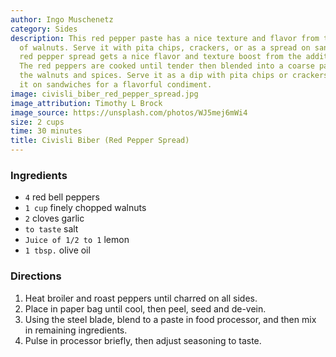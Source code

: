 ```yaml
---
author: Ingo Muschenetz
category: Sides
description: This red pepper paste has a nice texture and flavor from the addition
  of walnuts. Serve it with pita chips, crackers, or as a spread on sandwiches. This
  red pepper spread gets a nice flavor and texture boost from the addition of walnuts.
  The red peppers are cooked until tender then blended into a coarse paste along with
  the walnuts and spices. Serve it as a dip with pita chips or crackers, or spread
  it on sandwiches for a flavorful condiment.
image: civisli_biber_red_pepper_spread.jpg
image_attribution: Timothy L Brock
image_source: https://unsplash.com/photos/WJ5mej6mWi4
size: 2 cups
time: 30 minutes
title: Civisli Biber (Red Pepper Spread)
---
```


### Ingredients

* `4` red bell peppers
* `1 cup` finely chopped walnuts
* `2` cloves garlic
* `to taste` salt
* `Juice of 1/2 to 1` lemon
* `1 tbsp.` olive oil

### Directions

1. Heat broiler and roast peppers until charred on all sides. 
2. Place in paper bag until cool, then peel, seed and de-vein. 
3. Using the steel blade, blend to a paste in food processor, and then mix in remaining ingredients. 
4. Pulse in processor briefly, then adjust seasoning to taste.